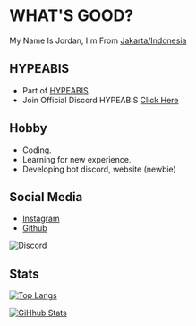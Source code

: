 # WHAT'S GOOD?

My Name Is Jordan, I'm From [Jakarta/Indonesia](https://www.google.com/maps/d/u/0/viewer?ie=UTF8&t=h&oe=UTF8&msa=0&mid=1vbsHAWMMoQEBzhb6QxTUZBqDnvM&ll=-6.227818851851578%2C106.83656499999996&z=11)

**HYPEABIS**
---

- Part of [HYPEABIS](https://github.com/hypeabis)
- Join Official Discord HYPEABIS [Click Here](https://discord.gg/hypeabis)

**Hobby**
---

- Coding.
- Learning for new experience.
- Developing bot discord, website (newbie)

**Social Media**
---

- [Instagram](https://instagram.com/frizqq_)
- [Github](https://github.com/Jorrdann)

![Discord](https://discord.c99.nl/widget/theme-3/699502281099575428.png)

**Stats**
---

[![Top Langs](https://github-readme-stats.vercel.app/api/top-langs/?username=ferizqoo&layout=compact&theme=tokyonight)](https://github.com/ferizqoo)

[![GiHhub Stats](https://github-readme-stats.vercel.app/api?username=ferizqoo&show_icons=true&theme=tokyonight&count_private=true)](https://github.com/ferizqoo)
